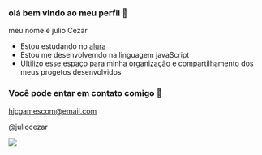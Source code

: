 ### olá bem vindo ao meu perfil 💙

meu nome é julio Cezar 

- Estou estudando no [alura](https://www.alura.com.br)
- Estou me desenvolvemdo na linguagem javaScript
- Ultilizo esse espaço para minha organização e compartilhamento dos meus progetos desenvolvidos

### Você pode entar em contato comigo 📧

hjcgamescom@email.com

@juliocezar

![](https://media.tenor.com/WJbXIiTBusYAAAAC/vini-neymar-paqueta-dance.gif)
